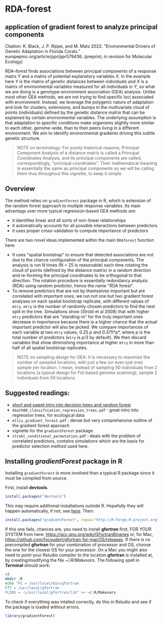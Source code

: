 # RDA-forest
## application of gradient forest to analyze principal components

Citation: K. Black, J. P. Rippe, and M. Matz 2022. “Environmental Drivers of Genetic Adaptation in Florida Corals.” europepmc.org/article/ppr/ppr579436. (preprint; in revision for Molecular Ecology)

RDA-forest finds associations between principal components of a response matrx *Y* and a matrix of potential explanatory variables *X*. In the example here *Y* is the matrix of genetic distances between individuals and *X* is a matrix of environmental variables measured for all individuals in *Y*, so what we are doing is a genotype-environment association (GEA) analysis. Unlike most other GEA methods, we are not trying to find specific loci associated with environment. Instead, we leverage the polygenic nature of adaptation and look for clusters, extensions, and bumps in the multivariate cloud of points (individuals) defined by the genetic distance matrix that can be explained by certain environmental variables. The underlying assumption is that adaptation to specific conditions make organisms slightly more similar to each other, genome-wide, than to their peers living in a different environment. We aim to identify environmental gradients driving this subtle genetic structure.

> NOTE on terminology: For purely historical reasons, Principal Component Analysis of a distance matrix is called a Principal Coordinates Analysis, and its principal components are called, correspondingly, "principal coordinates". Their mathematical meaning is essentially the same as principal components so we will be calling them thus throughout this vignette, to keep it simple. 

## Overview ##

The method relies on `gradientForest` package in R, which is extension of the random forest approach to multiple response variables. Its main advantags over more typical regression-based GEA methods are:
- it identifies linear and all sorts of non-linear relationships
- it automatically accounts for all possible interactions between predictors
- it uses proper cross-validation to compute importance of predictors

There are two novel ideas implemented within the main `RDAforest` function here:
- It uses "spatial bootstrap" to ensure that detected associations are not due to the chance configuration of the principal components. The analysis is run N times (N = 25 is reasonable) each time rotating the cloud of points (defined by the distance matrix) in a random direction and re-forming the principal coordinates to be orthogonal to that direction. The rotation procedure is essentially redundancy analysis (RDA) using random predictor, hence the name "RDA forest".
- To remove predictors that are not by themselves important but are correlated with important ones, we run not one but two gradient forest analyses on each spatial bootstrap replicate, with different values of `mtry`. `mtry` is the number of randomly chosen predictors to find the next split in the tree. Simulations show (Strobl et al 2008) that with higher `mtry` predictors that are "standing-in" for the truly important ones decrease in importance because there is a higher chance that the actual important predictor will also be picked. We compare importances of each variable at two `mtry` values, 0.25 **p* and 0.375**p*, where *p* is the total number of predictors (`mtry` is *p*/3 by default). We then discard variables that show diminishing importance at higher `mtry` in more than half of all spatial bootstrap replicates.

> NOTE on sampling design for GEA: It is necessary to maximize the number of sampled locations, with just a few (or even just one) sample per location. I mean, instead of sampling 50 individuals from 2 locations (a typical design for Fst-based genome scanning), sample 2 individuals from 50 locations.

## Suggested readings:
- [short and sweet intro into decision trees and random forest](https://towardsdatascience.com/understanding-random-forest-58381e0602d2)
- `death00_classification_regression_trees.pdf` : great intro into regression trees, for ecological data
- `ellis_gradient_forest.pdf` : dense but very comprehensive outline of the gradient forest approach
-  vignette for the `gradientForest` package
- `strobl_conditional_permutation.pdf` : deals with the problem of correlated predictors, contains simulations which are the basis for predictor selection method used here.

## Installing *gradientForest* package in R  

Installing `gradientForest` is more involved than a typical R package since it must be compiled from source. 

First, install **devtools**. 
```R
install.packages("devtools")
```
This may require additional installations outside R. Hopefully they will happen automatically, if not, see [here](https://www.r-project.org/nosvn/pandoc/devtools.html).
Then:
```R
install.packages("gradientForest", repos="http://R-Forge.R-project.org")
```
If this one fails, chances are, you need to install **gfortran** first, FOR YOUR SYSTEM from here:
https://gcc.gnu.org/wiki/GFortranBinaries or, for Mac, https://github.com/fxcoudert/gfortran-for-macOS/releases. If there is no precompiled **gfortran** for your combination of processor and OS, choose the one for the closest OS for your processor.
On a Mac you might also need to point your Rstudio compiler to the location **gfortran** is installed at, by creating/modifying the file *~/.R/Makevars*. The following spell in **Terminal** should work:
```sh
cd
mkdir .R
echo "FC = /usr/local/bin/gfortran
F77 = /usr/local/gfortran
FLIBS = -L/usr/local/gfortran/lib" >> ~/.R/Makevars
```
To check if everything was intalled correctly, do this in Rstudio and see if the package is loaded without errors.
```R
library(gradientForest)
```

